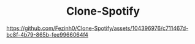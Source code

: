 <div align="center">
  <h1>Clone-Spotify</h1>
</div>
<div alignr="center">
  
https://github.com/Fezinh0/Clone-Spotify/assets/104396976/c711467d-bc8f-4b79-865b-fee9966064f4
</div>
